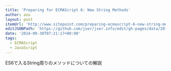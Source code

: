 ```yaml
---
title: 'Preparing for ECMAScript 6: New String Methods'
author: azu
layout: post
itemUrl: 'http://www.sitepoint.com/preparing-ecmascript-6-new-string-methods/'
editJSONPath: 'https://github.com/jser/jser.info/edit/gh-pages/data/2014/09/index.json'
date: '2014-09-30T07:21:17+00:00'
tags:
  - ECMAScript
  - JavaScript
---
```

ES6で入るString周りのメソッドについての解説

